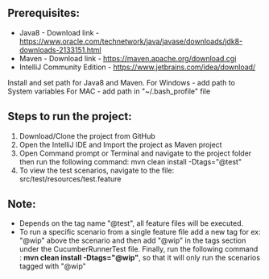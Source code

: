 Prerequisites:
-------------

- Java8 - Download link - https://www.oracle.com/technetwork/java/javase/downloads/jdk8-downloads-2133151.html
- Maven - Download link - https://maven.apache.org/download.cgi
- IntelliJ Community Edition - https://www.jetbrains.com/idea/download/

Install and set path for Java8 and Maven. 
For Windows - add path to System variables
For MAC - add path in "~/.bash_profile" file

Steps to run the project:
-------------------------
1. Download/Clone the project from GitHub
2. Open the IntelliJ IDE and Import the project as Maven project
3. Open Command prompt or Terminal and navigate to the project folder then run the following command:
mvn clean install -Dtags="@test"
4. To view the test scenarios, navigate to the file: src/test/resources/test.feature

Note: 
-----
- Depends on the tag name "@test", all feature files will be executed.
- To run a specific scenario from a single feature file add a new tag for ex: "@wip" above the scenario and then add "@wip" in the tags section under the CucumberRunnerTest file.
Finally, run the following command : **mvn clean install -Dtags="@wip"**, so that it will only run the scenarios tagged with "@wip"
